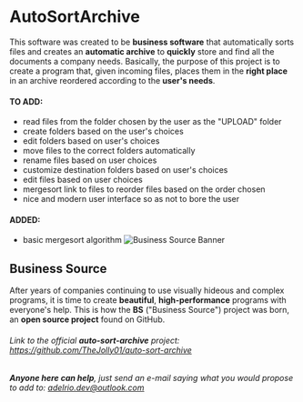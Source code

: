 # AutoSortArchive
This software was created to be **business software** that automatically sorts files and creates an **automatic archive** to **quickly** store and find all the documents a company needs.
Basically, the purpose of this project is to create a program that, given incoming files, places them in the **right place** in an archive reordered according to the **user's needs**.

#### TO ADD:
- read files from the folder chosen by the user as the "UPLOAD" folder
- create folders based on the user's choices
- edit folders based on user's choices 
- move files to the correct folders automatically
- rename files based on user choices
- customize destination folders based on user's choices
- edit files based on user choices
- mergesort link to files to reorder files based on the order chosen
- nice and modern user interface so as not to bore the user

#### ADDED:
- basic mergesort algorithm
![Business Source Banner](https://imgur.com/a/YZFOhmP)
## Business Source
After years of companies continuing to use visually hideous and complex programs, it is time to create **beautiful**, **high-performance** programs with everyone's help. This is how the **BS** ("Business Source") project was born, an **open source project** found on GitHub.

###### Link to the official **auto-sort-archive** project: https://github.com/TheJolly01/auto-sort-archive
 
###### **Anyone here can help**, just send an e-mail saying what you would propose to add to: adelrio.dev@outlook.com
